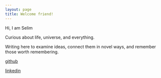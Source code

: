 ```yaml
---
layout: page
title: Welcome friend! 
---
```


Hi, I am Selim

Curious about life, universe, and everything. 

Writing here to examine ideas, connect them in novel ways, and remember those worth remembering.


[github](https://github.com/selimslab)

[linkedin](https://www.linkedin.com/in/time/)